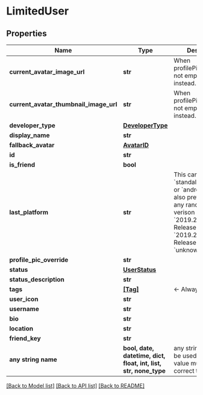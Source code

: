 # LimitedUser


## Properties
Name | Type | Description | Notes
------------ | ------------- | ------------- | -------------
**current_avatar_image_url** | **str** | When profilePicOverride is not empty, use it instead. | 
**current_avatar_thumbnail_image_url** | **str** | When profilePicOverride is not empty, use it instead. | 
**developer_type** | [**DeveloperType**](DeveloperType.md) |  | 
**display_name** | **str** |  | 
**fallback_avatar** | [**AvatarID**](AvatarID.md) |  | 
**id** | **str** |  | 
**is_friend** | **bool** |  | 
**last_platform** | **str** | This can be &#x60;standalonewindows&#x60; or &#x60;android&#x60;, but can also pretty much be any random Unity verison such as &#x60;2019.2.4-801-Release&#x60; or &#x60;2019.2.2-772-Release&#x60; or even &#x60;unknownplatform&#x60;. | 
**profile_pic_override** | **str** |  | 
**status** | [**UserStatus**](UserStatus.md) |  | 
**status_description** | **str** |  | 
**tags** | [**[Tag]**](Tag.md) | &lt;- Always empty. | 
**user_icon** | **str** |  | 
**username** | **str** |  | 
**bio** | **str** |  | [optional] 
**location** | **str** |  | [optional] 
**friend_key** | **str** |  | [optional] 
**any string name** | **bool, date, datetime, dict, float, int, list, str, none_type** | any string name can be used but the value must be the correct type | [optional]

[[Back to Model list]](../README.md#documentation-for-models) [[Back to API list]](../README.md#documentation-for-api-endpoints) [[Back to README]](../README.md)


